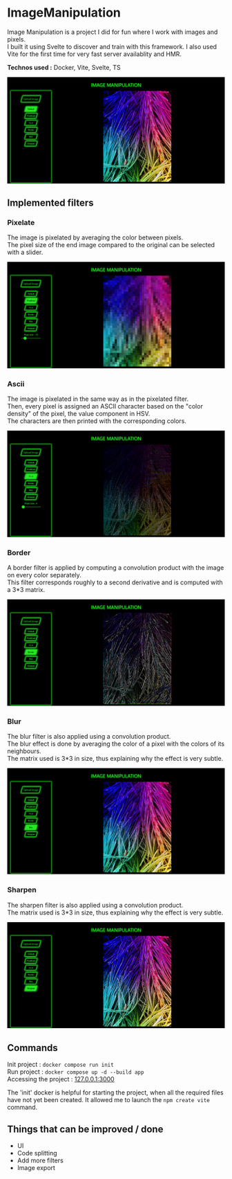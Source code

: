 # ImageManipulation

Image Manipulation is a project I did for fun where I work with images and pixels.  
I built it using Svelte to discover and train with this framework. I also used Vite for the first time for very fast server availablity and HMR.

**Technos used :** Docker, Vite, Svelte, TS

![Default Image](./images/default_image.png)

## Implemented filters

### Pixelate

The image is pixelated by averaging the color between pixels.  
The pixel size of the end image compared to the original can be selected with a slider.  

![Pixelated Image](./images/pixelated_image.png)

### Ascii

The image is pixelated in the same way as in the pixelated filter.   
Then, every pixel is assigned an ASCII character based on the "color density" of the pixel, the value component in HSV.  
The characters are then printed with the corresponding colors.

![ASCII Image](./images/ascii_image.png)

### Border

A border filter is applied by computing a convolution product with the image on every color separately.  
This filter corresponds roughly to a second derivative and is computed with a 3*3 matrix.

![Border Image](./images/border_image.png)

### Blur

The blur filter is also applied using a convolution product.  
The blur effect is done by averaging the color of a pixel with the colors of its neighbours.  
The matrix used is 3*3 in size, thus explaining why the effect is very subtle.

![Blurred Image](./images/blurred_image.png)

### Sharpen

The sharpen filter is also applied using a convolution product.  
The matrix used is 3*3 in size, thus explaining why the effect is very subtle.

![Sharpened Image](./images/sharpened_image.png)

## Commands

Init project : `docker compose run init`  
Run project : `docker compose up -d --build app`  
Accessing the project : [127.0.0.1:3000](http://127.0.0.1:3000)

The 'init' docker is helpful for starting the project, when all the required files have not yet been created. It allowed me to launch the `npm create vite` command.

## Things that can be improved / done

- UI
- Code splitting
- Add more filters
- Image export